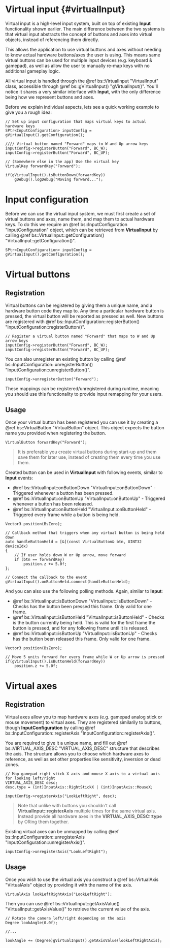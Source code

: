 Virtual input						{#virtualInput}
===============

Virtual input is a high-level input system, built on top of existing **Input** functionality shown earlier. The main difference between the two systems is that virtual input abstracts the concept of buttons and axes into virtual objects, instead of referencing them directly.

This allows the application to use virtual buttons and axes without needing to know actual hardware buttons/axes the user is using. This means same virtual buttons can be used for multiple input devices (e.g. keyboard & gamepad), as well as allow the user to manually re-map keys with no additional gameplay logic.

All virtual input is handled through the @ref bs::VirtualInput "VirtualInput" class, accessible through @ref bs::gVirtualInput() "gVirtualInput()". You'll notice it shares a very similar interface with **Input**, with the only difference being how we represent buttons and axes.

Before we explain individual aspects, lets see a quick working example to give you a rough idea:
~~~~~~~~~~~~~{.cpp}
// Set up input configuration that maps virtual keys to actual hardware keys
SPtr<InputConfiguration> inputConfig = gVirtualInput().getConfiguration();

//// Virtual button named "Forward" maps to W and Up arrow keys
inputConfig->registerButton("Forward", BC_W);
inputConfig->registerButton("Forward", BC_UP);

// (Somewhere else in the app) Use the virtual key
VirtualKey forwardKey("Forward");

if(gVirtualInput().isButtonDown(forwardKey))
	gDebug().logDebug("Moving forward...");
~~~~~~~~~~~~~

# Input configuration
Before we can use the virtual input system, we must first create a set of virtual buttons and axes, name them, and map them to actual hardware keys. To do this we require an @ref bs::InputConfiguration "InputConfiguration" object, which can be retrieved from **VirtualInput** by calling @ref bs::VirtualInput::getConfiguration() "VirtualInput::getConfiguration()".

~~~~~~~~~~~~~{.cpp}
SPtr<InputConfiguration> inputConfig = gVirtualInput().getConfiguration();
~~~~~~~~~~~~~

# Virtual buttons
## Registration
Virtual buttons can be registered by giving them a unique name, and a hardware button code they map to. Any time a particular hardware button is pressed, the virtual button will be reported as pressed as well. New buttons are registered with @ref bs::InputConfiguration::registerButton() "InputConfiguration::registerButton()".

~~~~~~~~~~~~~{.cpp}
// Register a virtual button named "Forward" that maps to W and Up arrow keys
inputConfig->registerButton("Forward", BC_W);
inputConfig->registerButton("Forward", BC_UP);
~~~~~~~~~~~~~

You can also unregister an existing button by calling @ref bs::InputConfiguration::unregisterButton() "InputConfiguration::unregisterButton()".

~~~~~~~~~~~~~{.cpp}
inputConfig->unregisterButton("Forward");
~~~~~~~~~~~~~

These mappings can be registered/unregistered during runtime, meaning you should use this functionality to provide input remapping for your users.

## Usage
Once your virtual button has been registered you can use it by creating a @ref bs::VirtualButton "VirtualButton" object. This object expects the button name you provided when registering the button.

~~~~~~~~~~~~~{.cpp}
VirtualButton forwardKey("Forward");
~~~~~~~~~~~~~

> It is preferable you create virtual buttons during start-up and them save them for later use, instead of creating them every time you use them.

Created button can be used in **VirtualInput** with following events, similar to **Input** events:
 - @ref bs::VirtualInput::onButtonDown "VirtualInput::onButtonDown" - Triggered whenever a button has been pressed.
 - @ref bs::VirtualInput::onButtonUp "VirtualInput::onButtonUp" - Triggered whenever a button has been released.
 - @ref bs::VirtualInput::onButtonHeld "VirtualInput::onButtonHeld" - Triggered every frame while a button is being held.
 
~~~~~~~~~~~~~{.cpp}
Vector3 position(BsZero);

// Callback method that triggers when any virtual button is being held down
auto handleButtonHeld = [&](const VirtualButton& btn, UINT32 deviceIdx)
{
	// If user holds down W or Up arrow, move forward
	if (btn == forwardKey)
		position.z += 5.0f;
};

// Connect the callback to the event
gVirtualInput().onButtonHeld.connect(handleButtonHeld);
~~~~~~~~~~~~~

And you can also use the following polling methods. Again, similar to **Input**:
 - @ref bs::VirtualInput::isButtonDown "VirtualInput::isButtonDown" - Checks has the button been pressed this frame. Only valid for one frame.
 - @ref bs::VirtualInput::isButtonHeld "VirtualInput::isButtonHeld" - Checks is the button currently being held. This is valid for the first frame the button is pressed, and for any following frame until it is released.
 - @ref bs::VirtualInput::isButtonUp "VirtualInput::isButtonUp" - Checks has the button been released this frame. Only valid for one frame.

~~~~~~~~~~~~~{.cpp}
Vector3 position(BsZero);

// Move 5 units forward for every frame while W or Up arrow is pressed
if(gVirtualInput().isButtonHeld(forwardKey))
	position.z += 5.0f;
~~~~~~~~~~~~~

# Virtual axes
## Registration
Virtual axes allow you to map hardware axes (e.g. gamepad analog stick or mouse movement) to virtual axes. They are registered similarily to buttons, though **InputConfiguration** by calling @ref bs::InputConfiguration::registerAxis "InputConfiguration::registerAxis()". 

You are required to give it a unique name, and fill out @ref bs::VIRTUAL_AXIS_DESC "VIRTUAL_AXIS_DESC" structure that describes the axis. The structure allows you to choose which hardware axes to reference, as well as set other properties like sensitivity, inversion or dead zones.

~~~~~~~~~~~~~{.cpp}
// Map gamepad right stick X axis and mouse X axis to a virtual axis for looking left/right
VIRTUAL_AXIS_DESC desc;
desc.type = (int)InputAxis::RightStickX | (int)InputAxis::MouseX;

inputConfig->registerAxis("LookLeftRight", desc);
~~~~~~~~~~~~~

> Note that unlike with buttons you shouldn't call **VirtualInput::registerAxis** multiple times for the same virtual axis. Instead provide all hardware axes in the **VIRTUAL_AXIS_DESC::type** by ORing them together.

Existing virtual axes can be unmapped by calling @ref bs::InputConfiguration::unregisterAxis "InputConfiguration::unregisterAxis()".

~~~~~~~~~~~~~{.cpp}
inputConfig->unregisterAxis("LookLeftRight");
~~~~~~~~~~~~~

## Usage
Once you wish to use the virtual axis you construct a @ref bs::VirtualAxis "VirtualAxis" object by providing it with the name of the axis.
~~~~~~~~~~~~~{.cpp}
VirtualAxis lookLeftRightAxis("LookLeftRight");
~~~~~~~~~~~~~

Then you can use @ref bs::VirtualInput::getAxisValue() "VirtualInput::getAxisValue()" to retrieve the current value of the axis.

~~~~~~~~~~~~~{.cpp}
// Rotate the camera left/right depending on the axis
Degree lookAngle(0.0f);

//...

lookAngle += (Degree)gVirtualInput().getAxisValue(lookLeftRightAxis);
~~~~~~~~~~~~~
